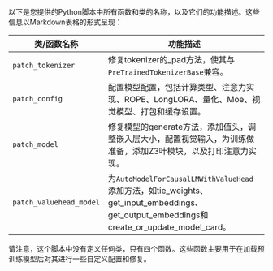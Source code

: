 以下是您提供的Python脚本中所有函数和类的名称，以及它们的功能描述。这些信息以Markdown表格的形式呈现：

| 类/函数名称 | 功能描述 |
| --- | --- |
| `patch_tokenizer` | 修复tokenizer的_pad方法，使其与`PreTrainedTokenizerBase`兼容。 |
| `patch_config` | 配置模型配置，包括计算类型、注意力实现、ROPE、LongLORA、量化、Moe、视觉模型、打包和缓存设置。 |
| `patch_model` | 修复模型的generate方法，添加值头，调整嵌入层大小，配置视觉输入，为训练做准备，添加Z3叶模块，以及打印注意力实现。 |
| `patch_valuehead_model` | 为`AutoModelForCausalLMWithValueHead`添加方法，如tie_weights、get_input_embeddings、get_output_embeddings和create_or_update_model_card。 |

请注意，这个脚本中没有定义任何类，只有四个函数。这些函数主要用于在加载预训练模型后对其进行一些自定义配置和修复。
